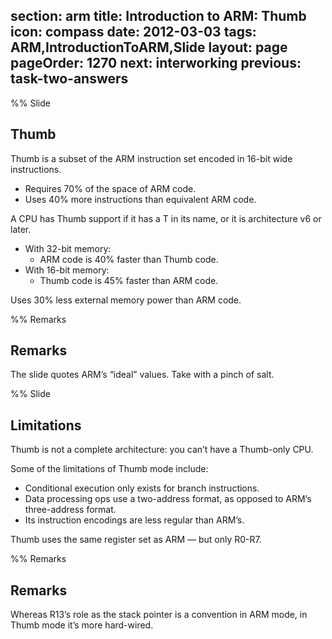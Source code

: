 section: arm
title: Introduction to ARM: Thumb
icon: compass
date: 2012-03-03
tags: ARM,IntroductionToARM,Slide
layout: page
pageOrder: 1270
next: interworking
previous: task-two-answers
----

%% Slide
  
## Thumb

Thumb is a subset of the ARM instruction set encoded in 16-bit wide instructions.

* Requires 70% of the space of ARM code.
* Uses 40% more instructions than equivalent ARM code.

A CPU has Thumb support if it has a T in its name, or it is architecture v6 or later.

* With 32-bit memory:
  * ARM code is 40% faster than Thumb code.
* With 16-bit memory:
  * Thumb code is 45% faster than ARM code.

Uses 30% less external memory power than ARM code.

%% Remarks
  
## Remarks

The slide quotes ARM’s “ideal” values. Take with a pinch of salt.
  
%% Slide
  
## Limitations

Thumb is not a complete architecture: you can’t have a Thumb-only CPU.

Some of the limitations of Thumb mode include:

* Conditional execution only exists for branch instructions.
* Data processing ops use a two-address format, as opposed to ARM’s three-address format.
* Its instruction encodings are less regular than ARM’s.

Thumb uses the same register set as ARM — but only R0-R7.
  
%% Remarks
  
## Remarks

Whereas R13’s role as the stack pointer is a convention in ARM mode, in Thumb mode it’s more hard-wired.
